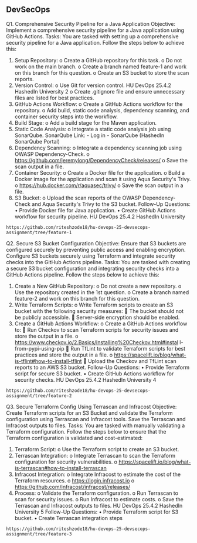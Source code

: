 ## DevSecOps

Q1. Comprehensive Security Pipeline for a Java Application
Objective:
Implement a comprehensive security pipeline for a Java application using GitHub Actions.
Tasks:
You are tasked with setting up a comprehensive security pipeline for a Java application. 
Follow the steps below to achieve this:
1. Setup Repository:
o Create a GitHub repository for this task.
o Do not work on the main branch.
o Create a branch named feature-1 and work on this branch for this question.
o Create an S3 bucket to store the scan reports.
2. Version Control:
o Use Git for version control.
HU DevOps 25.4.2 HashedIn University
2
o Create .gitignore file and ensure unnecessary files are listed for best 
practices.
3. GitHub Actions Workflow:
o Create a GitHub Actions workflow for the repository.
o Add build, static code analysis, dependency scanning, and container 
security steps into the workflow.
4. Build Stage:
o Add a build stage for the Maven application.
5. Static Code Analysis:
o Integrate a static code analysis job using SonarQube.
SonarQube Link: - Log in - SonarQube (HashedIn SonarQube Portal)
6. Dependency Scanning:
o Integrate a dependency scanning job using OWASP Dependency-Check.
o https://github.com/jeremylong/DependencyCheck/releases/
o Save the scan output in a file.
7. Container Security:
o Create a Docker file for the application.
o Build a Docker image for the application and scan it using Aqua Security's 
Trivy.
o https://hub.docker.com/r/aquasec/trivy/
o Save the scan output in a file.
8. S3 Bucket:
o Upload the scan reports of the OWASP Dependency-Check and Aqua 
Security's Trivy to the S3 bucket.
Follow-Up Questions:
• Provide Docker file for Java application.
• Create GitHub Actions workflow for security pipeline.
HU DevOps 25.4.2 HashedIn University

```
https://github.com/riteshzode18/hu-devops-25-devsecops-assignment/tree/feature-1
```


Q2. Secure S3 Bucket Configuration
Objective:
Ensure that S3 buckets are configured securely by preventing public access and enabling 
encryption. Configure S3 buckets securely using Terraform and integrate security checks 
into the GitHub Actions pipeline.
Tasks:
You are tasked with creating a secure S3 bucket configuration and integrating security 
checks into a GitHub Actions pipeline. Follow the steps below to achieve this:
1. Create a New GitHub Repository:
o Do not create a new repository.
o Use the repository created in the 1st question.
o Create a branch named feature-2 and work on this branch for this question.
2. Write Terraform Scripts:
o Write Terraform scripts to create an S3 bucket with the following security 
measures: 
 The bucket should not be publicly accessible.
 Server-side encryption should be enabled.
3. Create a GitHub Actions Workflow:
o Create a GitHub Actions workflow to: 
 Run Checkov to scan Terraform scripts for security issues and store 
the output in a file.
o https://www.checkov.io/2.Basics/Installing%20Checkov.html#instal
l-from-pypi-using-pip
 Run TfLint to validate Terraform scripts for best practices and store 
the output in a file.
o https://spacelift.io/blog/what-is-tflint#how-to-install-tflint
 Upload the Checkov and TfLint scan reports to an AWS S3 bucket.
Follow-Up Questions:
• Provide Terraform script for secure S3 bucket.
• Create GitHub Actions workflow for security checks.
HU DevOps 25.4.2 HashedIn University
4


```
https://github.com/riteshzode18/hu-devops-25-devsecops-assignment/tree/feature-2
```
Q3. Secure Terraform Config Using Terrascan and Infracost
Objective:
Create Terraform scripts for an S3 Bucket and validate the Terraform configuration using 
Terrascan and Infracost tools. Save the Terrascan and Infracost outputs to files.
Tasks:
You are tasked with manually validating a Terraform configuration. Follow the steps below 
to ensure that the Terraform configuration is validated and cost-estimated:
1. Terraform Script:
o Use the Terraform script to create an S3 bucket.
2. Terrascan Integration:
o Integrate Terrascan to scan the Terraform configuration for security 
vulnerabilities.
o https://spacelift.io/blog/what-is-terrascan#how-to-install-terrascan
3. Infracost Integration:
o Integrate Infracost to estimate the cost of the Terraform resources.
o https://login.infracost.io
o https://github.com/infracost/infracost/releases/
4. Process:
o Validate the Terraform configuration.
o Run Terrascan to scan for security issues.
o Run Infracost to estimate costs.
o Save the Terrascan and Infracost outputs to files.
HU DevOps 25.4.2 HashedIn University
5
Follow-Up Questions:
• Provide Terraform script for S3 bucket.
• Create Terrascan integration steps

```
https://github.com/riteshzode18/hu-devops-25-devsecops-assignment/tree/feature-3
```